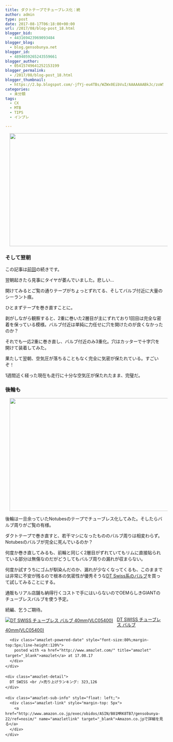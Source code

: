 ```yaml
---
title: ダクトテープでチューブレス化：続
author: admin
type: post
date: 2017-08-17T06:18:00+00:00
url: /2017/08/blog-post_18.html
blogger_bid:
  - 443169423969093484
blogger_blog:
  - blog.gensobunya.net
blogger_id:
  - 4894059265243559661
blogger_author:
  - 05415749641252153199
blogger_permalink:
  - /2017/08/blog-post_18.html
blogger_thumbnail:
  - https://2.bp.blogspot.com/-jfYj-eu4TBs/WZWx0EibVuI/AAAAAAABkJc/zoW5Ut59LDYO4qO3JqjKDXM5hUZn78GhACKgBGAs/s640/DSC_7835.JPG
categories:
  - 未分類
tags:
  - CX
  - MTB
  - TIPS
  - インプレ

---
```

<div class="separator" style="clear: both; text-align: center;">
  <a href="https://2.bp.blogspot.com/-jfYj-eu4TBs/WZWx0EibVuI/AAAAAAABkJc/zoW5Ut59LDYO4qO3JqjKDXM5hUZn78GhACKgBGAs/s1600/DSC_7835.JPG" imageanchor="1" style="margin-left: 1em; margin-right: 1em;"><img border="0" data-original-height="900" data-original-width="1600" height="360" src="https://blog.gensobunya.net/wp-content/uploads/2017/08/DSC_7835.jpg" width="640" /></a>
</div>



### そして翌朝

この記事は<a href="https://blog.gensobunya.net/2017/08/blog-post.html" target="_blank">前回</a>の続きです。
  
翌朝起きたら見事にタイヤが萎んでいました。悲しい…

開けてみるとご覧の通りテープがちょっとずれてる、そしてバルブ付近に大量のシーラント痕。

ひとまずテープを巻き直すことに。
  
剥がしながら観察すると、2重に巻いた2層目が主にずれており1回目は完全な密着を保っている模様。バルブ付近は単純に力任せに穴を開けたのが良くなかったのか？

それでも一応2重に巻き直し、バルブ付近のみ3重化。穴はカッターで十字穴を開けて装着してみた。
  
果たして翌朝、空気圧が落ちることもなく完全に気密が保たれている。すごいぞ！
  
1週間近く経った現在も走行に十分な空気圧が保たれたまま、完璧だ。



### 後輪も

<div class="separator" style="clear: both; text-align: center;">
  <a href="https://4.bp.blogspot.com/-eG-WiGzvbZA/WZWyyHVaALI/AAAAAAABkJo/vaRVoVI9cYgdJ0ZUaWprV1jfNh36_qdBgCKgBGAs/s1600/DSC_7836.JPG" imageanchor="1" style="margin-left: 1em; margin-right: 1em;"><img border="0" data-original-height="900" data-original-width="1600" height="360" src="https://blog.gensobunya.net/wp-content/uploads/2017/08/DSC_7836-1.jpg" width="640" /></a>
</div>

<div>
</div>

後輪は一旦余っていたNotubesのテープでチューブレス化してみた。そしたらバルブ周りがご覧の有様。

ダクトテープで巻き直すと、若干マシになったもののバルブ周りは相変わらず。Notubesのバルブが完全に死んでいるのか？
  
何度か巻き直してみるも、前輪と同じく2層目がずれていてもリムに直接貼られている部分は無傷なのだがどうしてもバルブ周りの漏れが収まらない。

何度か試すうちにゴムが馴染んだのか、漏れが少なくなってくるも、このままでは非常に不安が残るので根本の気密性が優秀そうな<a href="http://amzn.to/2wTg0ta" target="_blank">DT Swiss系のバルブ</a>を買って試してみることにする。
  
通販もリアル店舗も納得行くコストで手にはいらないのでOEMらしきGIANTのチューブレスバルブを使う予定。

続編、乞うご期待。



<div class="amazlet-box" style="margin-bottom:0px;">
  <div class="amazlet-image" style="float:left;margin:0px 12px 1px 0px;">
    <a href="http://www.amazon.co.jp/exec/obidos/ASIN/B01MRK8TB7/gensobunya-22/ref=nosim/" name="amazletlink" target="_blank"><img src="https://images-fe.ssl-images-amazon.com/images/I/31ZqGrKP18L._SL160_.jpg" alt="DT SWISS チューブレス バルブ 40mm(VLC05400)" style="border: none;" /></a>
  </div>
  
  <div class="amazlet-info" style="line-height:120%; margin-bottom: 10px">
    <div class="amazlet-name" style="margin-bottom:10px;line-height:120%">
      <a href="http://www.amazon.co.jp/exec/obidos/ASIN/B01MRK8TB7/gensobunya-22/ref=nosim/" name="amazletlink" target="_blank">DT SWISS チューブレス バルブ 40mm(VLC05400)</a></p> 
      
      <div class="amazlet-powered-date" style="font-size:80%;margin-top:5px;line-height:120%">
        posted with <a href="http://www.amazlet.com/" title="amazlet" target="_blank">amazlet</a> at 17.08.17
      </div>
    </div>
    
    <div class="amazlet-detail">
      DT SWISS <br />売り上げランキング: 323,126
    </div>
    
    <div class="amazlet-sub-info" style="float: left;">
      <div class="amazlet-link" style="margin-top: 5px">
        <a href="http://www.amazon.co.jp/exec/obidos/ASIN/B01MRK8TB7/gensobunya-22/ref=nosim/" name="amazletlink" target="_blank">Amazon.co.jpで詳細を見る</a>
      </div>
    </div>
  </div>
  
  <div class="amazlet-footer" style="clear: left">
  </div>
</div>